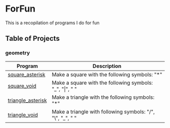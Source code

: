 # ForFun
This is a recopilation of programs I do for fun

## Table of Projects
### geometry
|	Program																								|	Description																					|	
|-------------------------------------------------------------------------------------------------------|-----------------------------------------------------------------------------------------------|	
|	[square_asterisk](https://github.com/SrRecursive/ForFun/tree/main/geometry/square_asterisk)			|	Make a square with the following symbols: "*"												|
|	[square_void](https://github.com/SrRecursive/ForFun/tree/main/geometry/square_void)					|	Make a square with the following symbols: "_", "\|", " "									|
|	[triangle_asterisk](https://github.com/SrRecursive/ForFun/tree/main/geometry/triangle_asterisk)		|	Make a triangle with the following symbols: "*"												|
|	[triangle_void](https://github.com/SrRecursive/ForFun/tree/main/geometry/triangle_void)				|	Make a triangle with following symbols: "/", "\\", "_", " "									|
